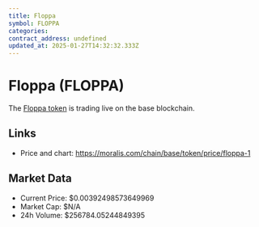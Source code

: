 ```yaml
---
title: Floppa
symbol: FLOPPA
categories: 
contract_address: undefined
updated_at: 2025-01-27T14:32:32.333Z
---
```


# Floppa (FLOPPA)
The [Floppa token](https://moralis.com/chain/base/token/price/floppa-1) is trading live on the base blockchain.

## Links
- Price and chart: https://moralis.com/chain/base/token/price/floppa-1

## Market Data
- Current Price: $0.00392498573649969
- Market Cap: $N/A
- 24h Volume: $256784.05244849395
